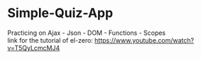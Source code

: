 # Simple-Quiz-App
Practicing on Ajax - Json - DOM - Functions - Scopes   
link for the tutorial of el-zero: https://www.youtube.com/watch?v=T5QyLcmcMJ4
